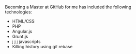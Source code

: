 Becoming a Master at GitHub for me has included the following technologies:

* HTML/CSS
* PHP
* Angular.js
* Grunt.js
* j j j javascripts
* Killing history using git rebase

